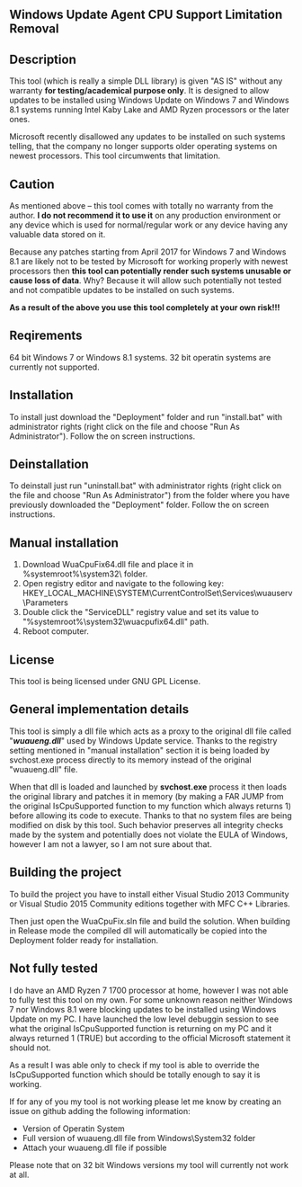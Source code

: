 ## Windows Update Agent CPU Support Limitation Removal

## Description
This tool (which is really a simple DLL library) is given "AS IS" without any warranty **for testing/academical purpose only**. It is designed to allow updates to be installed using Windows Update on Windows 7 and Windows 8.1 systems running Intel Kaby Lake and AMD Ryzen processors or the later ones.

Microsoft recently disallowed any updates to be installed on such systems telling, that the company no longer supports older operating systems on newest processors. This tool circumwents that limitation.

## Caution
As mentioned above – this tool comes with totally no warranty from the author. **I do not recommend it to use it** on any production environment or any device which is used for normal/regular work or any device having any valuable data stored on it.

Because any patches starting from April 2017 for Windows 7 and Windows 8.1 are likely not to be tested by Microsoft for working properly with newest processors then **this tool can potentially render such systems unusable or cause loss of data**. Why? Because it will allow such potentially not tested and not compatible updates to be installed on such systems.

**As a result of the above you use this tool completely at your own risk!!!**

## Reqirements

64 bit Windows 7 or Windows 8.1 systems. 32 bit operatin systems are currently not supported.

## Installation
To install just download the "Deployment" folder and run "install.bat" with administrator rights (right click on the file and choose "Run As Administrator"). Follow the on screen instructions.

## Deinstallation

To deinstall just run "uninstall.bat" with administrator rights (right click on the file and choose "Run As Administrator") from the folder where you have previously downloaded the "Deployment" folder. Follow the on screen instructions.

## Manual installation

1. Download WuaCpuFix64.dll file and place it in %systemroot%\system32\ folder.
2. Open registry editor and navigate to the following key:
	HKEY_LOCAL_MACHINE\SYSTEM\CurrentControlSet\Services\wuauserv\Parameters
3. Double click the "ServiceDLL" registry value and set its value to "%systemroot%\system32\wuacpufix64.dll" path.
4. Reboot computer.

## License

This tool is being licensed under GNU GPL License.

## General implementation details

This tool is simply a dll file which acts as a proxy to the original dll file called "***wuaueng.dll***" used by Windows Update service. Thanks to the registry setting mentioned in "manual installation" section it is being loaded by svchost.exe process directly to its memory instead of the original "wuaueng.dll" file.

When that dll is loaded and launched by **svchost.exe** process it then loads the original library and patches it in memory (by making a FAR JUMP from the original IsCpuSupported function to my function which always returns 1) before allowing its code to execute. Thanks to that no system files are being modified on disk by this tool. Such behavior preserves all integrity checks made by the system and potentially does not violate the EULA of Windows, however I am not a lawyer, so I am not sure about that.

## Building the project
To build the project you have to install either Visual Studio 2013 Community or Visual Studio 2015 Community editions together with MFC C++ Libraries. 

Then just open the WuaCpuFix.sln file and build the solution. When building in Release mode the compiled dll will automatically be copied into the Deployment folder ready for installation.

## Not fully tested
I do have an AMD Ryzen 7 1700 processor at home, however I was not able to fully test this tool on my own. For some unknown reason neither Windows 7 nor Windows 8.1 were blocking updates to be installed using Windows Update on my PC. I have launched the low level debuggin session to see what the original IsCpuSupported function is returning on my PC and it always returned 1 (TRUE) but according to the official Microsoft statement it should not.

As a result I was able only to check if my tool is able to override the IsCpuSupported function which should be totally enough to say it is working. 

If for any of you my tool is not working please let me know by creating an issue on github adding the following information:
* Version of Operatin System
* Full version of wuaueng.dll file from Windows\System32 folder
* Attach your wuaueng.dll file if possible

Please note that on 32 bit Windows versions my tool will currently not work at all.